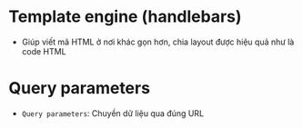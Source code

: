 # Template engine (handlebars)

- Giúp viết mã HTML ở nơi khác gọn hơn, chia layout được hiệu quả như là code HTML

# Query parameters

- `Query parameters`: Chuyền dữ liệu qua đúng URL
